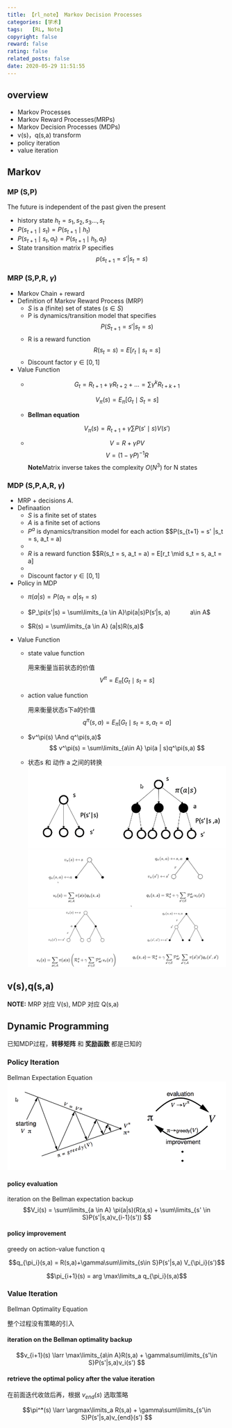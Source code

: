 ```yaml
---
title: 【rl_note】 Markov Decision Processes
categories: [学术]
tags:   [RL, Note]
copyright: false
reward: false
rating: false
related_posts: false
date: 2020-05-29 11:51:55
---
```


## overview
- Markov Processes
- Markov Reward Processes(MRPs)
- Markov Decision Processes (MDPs)
- v(s)，q(s,a) transform
- policy iteration
- value iteration
  
## Markov
### MP (S,P)
The future is independent of the past given the present

- history state $h_t = {s_1,s_2,s_3...,s_t}$
- $P(s_{t+1}\mid s_t) = P(s_{t+1}\mid h_t)$
- $P(s_{t+1}\mid s_t, a_t) = P(s_{t+1}\mid h_t, a_t)$
- State transition matrix P specifies 
    $$p(s_{t+1} = s' |s_t = s)$$

### MRP (S,P,R, $\gamma$)
- Markov Chain + reward
- Definition of Markov Reward Process (MRP)
    - $S$ is a (finite) set of states ($s ∈ S$)
    - P is dynamics/transition model that specifies 
    $$P(S_{t+1} = s' |s_t = s)$$
    - R is a reward function 
    $$R(s_t = s) = E[r_t \mid s_t = s]$$
    - Discount factor $\gamma \in [0,1]$
- Value Function
   - $$G_t = R_{t+1}+\gamma R_{t+2}+ ... = \sum\gamma^kR_{t+k+1}$$

        $$V_\pi(s) = E_\pi[G_t\mid S_t=s]$$
    - **Bellman equation**
  
        $$V_\pi(s) = R_{t+1} + \gamma\sum P(s'\mid s)V(s')$$
    - $$ V = R + \gamma P V$$
        $$ V = (1-\gamma P)^{-1}R$$
        **Note**Matrix inverse takes the complexity $O(N^3 )$ for N states


### MDP (S,P,A,R, $\gamma$)
- MRP + decisions $A$.
- Definaation
    - $S$ is a finite set of states
    - $A$ is a finite set of actions
    - $P^a$ is dynamics/transition model for each action
        $$P(s_{t+1} = s' |s_t = s, a_t = a)
    - 
    - $R$ is a reward function 
        $$R(s_t = s, a_t = a) = E[r_t \mid s_t = s, a_t = a]
    - 
    - Discount factor $\gamma \in [0, 1]$
- Policy in MDP
    - $\pi(a|s) = P(a_t = a|s_t = s)$
    - $P_\pi(s'|s) = \sum\limits_{a \in A}\pi(a|s)P(s‘|s, a) 　　　a\in A$  

    - $R(s) = \sum\limits_{a \in A} (a|s)R(s,a)$
- Value Function
    - state value function
        
        用来衡量当前状态的价值
        $$V^\pi = E_\pi[G_t \mid s_t = s]$$

    - action value function
        
        用来衡量状态s下a的价值
        $$q^\pi(s,a) = E_\pi[G_t \mid s_t =s, a_t = a]$$
    
    - $v^\pi(s) \And q^\pi(s,a)$
        $$ v^\pi(s) = \sum\limits_{a\in A} \pi(a | s)q^\pi(s,a) $$

    - 状态s 和 动作 a 之间的转换
        ![](/images/posts/rl/mdp/compare_mp_mdp.png)
        ![](/images/posts/rl/mdp/one.png)
        ![](/images/posts/rl/mdp/two.png)
        
## v(s),q(s,a)
**NOTE:** MRP 对应 V(s), MDP 对应 Q(s,a)

## Dynamic Programming
已知MDP过程，**转移矩阵** 和 **奖励函数** 都是已知的
### Policy Iteration
Bellman Expectation Equation
![](/images/posts/rl/mdp/policy_iteration.png)
#### policy evaluation
iteration on the Bellman expectation backup
$$V_i(s) = \sum\limits_{a \in A} \pi(a|s)(R(a,s) + \sum\limits_{s' \in S}P(s'|s,a)v_{i-1}(s')) $$

#### policy improvement
greedy on action-value function q

$$q_{\pi_i}(s,a) = R(s,a)+\gamma\sum\limits_{s\in S}P(s'|s,a) V_{\pi_i}(s')$$

$$\pi_{i+1}(s) =  arg \max\limits_a q_{\pi_i}(s,a)$$

### Value Iteration
Bellman Optimality Equation

整个过程没有策略的引入

#### iteration on the Bellman optimality backup
$$v_{i+1}(s) \larr \max\limits_{a\in A}R(s,a) + \gamma\sum\limits_{s'\in S}P(s'|s,a)v_i(s') $$

#### retrieve the optimal policy after the value iteration
在前面迭代收敛后再，根据 $v_{end}(s)$ 选取策略

$$\pi^*(s) \larr \argmax\limits_a R(s,a) + \gamma\sum\limits_{s'\in S}P(s'|s,a)v_{end}(s') $$

